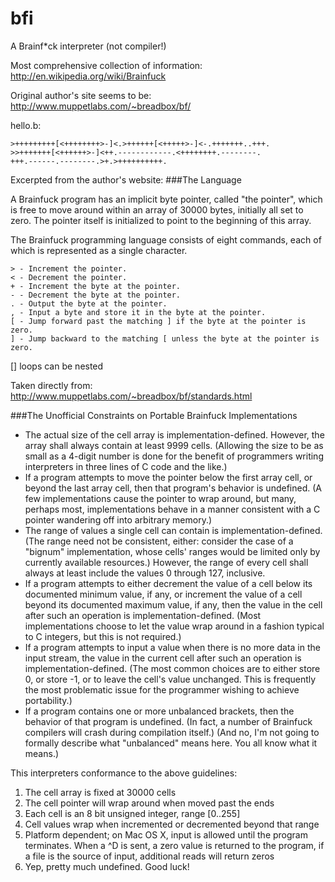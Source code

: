 # bfi
A Brainf*ck interpreter (not compiler!)

Most comprehensive collection of information:
http://en.wikipedia.org/wiki/Brainfuck

Original author's site seems to be:
http://www.muppetlabs.com/~breadbox/bf/

hello.b:  
~~~~
>+++++++++[<++++++++>-]<.>++++++[<+++++>-]<-.+++++++..+++.
>>+++++++[<++++++>-]<++.------------.<++++++++.--------.
+++.------.--------.>+.>++++++++++.
~~~~

Excerpted from the author's website:
###The Language

 A Brainfuck program has an implicit byte pointer, called "the pointer",
which is free to move around within an array of 30000 bytes, initially all
set to zero. The pointer itself is initialized to point to the beginning of
this array.

 The Brainfuck programming language consists of eight commands, each of
which is represented as a single character.

~~~~
> - Increment the pointer.
< - Decrement the pointer.
+ - Increment the byte at the pointer.
- - Decrement the byte at the pointer.
. - Output the byte at the pointer.
, - Input a byte and store it in the byte at the pointer.
[ - Jump forward past the matching ] if the byte at the pointer is zero.
] - Jump backward to the matching [ unless the byte at the pointer is zero.
~~~~

[] loops can be nested

Taken directly from:
http://www.muppetlabs.com/~breadbox/bf/standards.html

###The Unofficial Constraints on Portable Brainfuck Implementations

-	The actual size of the cell array is implementation-defined. However,
	the array shall always contain at least 9999 cells. (Allowing the size
	to be as small as a 4-digit number is done for the benefit of
	programmers writing interpreters in three lines of C code and the like.)
-	If a program attempts to move the pointer below the first array cell, or
	beyond the last array cell, then that program's behavior is undefined.
	(A few implementations cause the pointer to wrap around, but many,
	perhaps most, implementations behave in a manner consistent with a C
	pointer wandering off into arbitrary memory.)
-	The range of values a single cell can contain is implementation-defined.
	(The range need not be consistent, either: consider the case of a
	"bignum" implementation, whose cells' ranges would be limited only by
	currently available resources.) However, the range of every cell shall
	always at least include the values 0 through 127, inclusive.
-	If a program attempts to either decrement the value of a cell below its
	documented minimum value, if any, or increment the value of a cell
	beyond its documented maximum value, if any, then the value in the cell
	after such an operation is implementation-defined. (Most implementations
	choose to let the value wrap around in a fashion typical to C integers,
	but this is not required.)
-	If a program attempts to input a value when there is no more data in the
	input stream, the value in the current cell after such an operation is
	implementation-defined. (The most common choices are to either store 0,
	or store -1, or to leave the cell's value unchanged. This is frequently
	the most problematic issue for the programmer wishing to achieve
	portability.)
-	If a program contains one or more unbalanced brackets, then the behavior
	of that program is undefined. (In fact, a number of Brainfuck compilers
	will crash during compilation itself.) (And no, I'm not going to
	formally describe what "unbalanced" means here. You all know what it
	means.)

This interpreters conformance to the above guidelines:

 1. The cell array is fixed at 30000 cells
 2. The cell pointer will wrap around when moved past the ends
 3. Each cell is an 8 bit unsigned integer, range [0..255]
 4. Cell values wrap when incremented or decremented beyond that range
 5. Platform dependent; on Mac OS X, input is allowed until the program terminates. When a ^D is sent, a zero value is returned to the program, if a file is the source of input, additional reads will return zeros
 6. Yep, pretty much undefined. Good luck!
